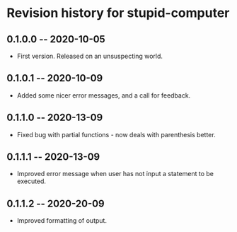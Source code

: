 # Revision history for stupid-computer

## 0.1.0.0 -- 2020-10-05

* First version. Released on an unsuspecting world.

## 0.1.0.1 -- 2020-10-09

* Added some nicer error messages, and a call for feedback.

## 0.1.1.0 -- 2020-13-09

* Fixed bug with partial functions - now deals with parenthesis better.

## 0.1.1.1 -- 2020-13-09

* Improved error message when user has not input a statement to be executed.

## 0.1.1.2 -- 2020-20-09

* Improved formatting of output.
